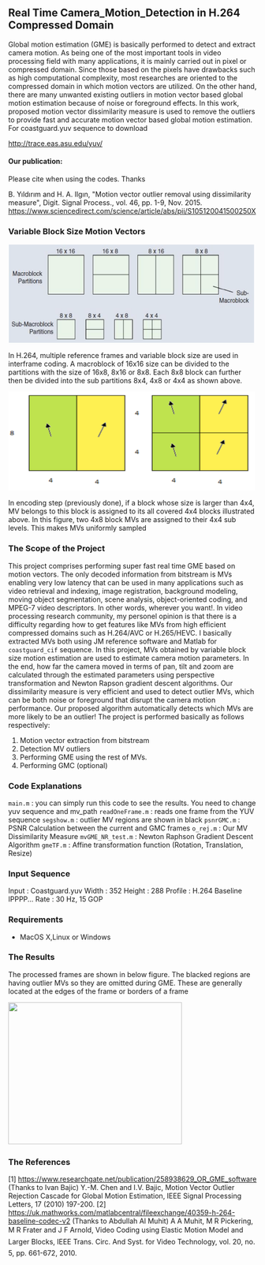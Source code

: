 ## Real Time Camera_Motion_Detection in H.264 Compressed Domain

Global motion estimation (GME) is basically performed to detect and extract camera motion. As being one of the most important tools in video processing field with many applications, it is mainly carried out in pixel or compressed domain. Since those based on the pixels have drawbacks such as high computational complexity, most researches are oriented to the compressed domain in which motion vectors are utilized.  On the other hand, there are many unwanted existing outliers in motion vector based global motion estimation because of noise or foreground effects. In this work, proposed motion vector dissimilarity measure is used to remove the outliers to provide fast and accurate motion vector based global motion estimation. For coastguard.yuv sequence to download

http://trace.eas.asu.edu/yuv/

#### Our publication: 
Please cite when using the codes. Thanks

B. Yıldırım and H. A. Ilgın, "Motion vector outlier removal using dissimilarity measure", Digit. Signal Process., vol. 46, pp. 1-9, Nov. 2015.
https://www.sciencedirect.com/science/article/abs/pii/S105120041500250X

### Variable Block Size Motion Vectors 

<img src="https://github.com/burak0006/Camera_Motion_Detection/blob/main/images/mbpartitions.png?raw=true" width = "500" height = "200"/>

In H.264, multiple reference frames and variable block size are used in interframe coding. A macroblock of 16x16 size can be divided to the partitions with the size of 16x8, 8x16 or 8x8.  Each 8x8 block can further then be divided into the sub partitions 8x4, 4x8 or 4x4 as shown above.

<img src="https://github.com/burak0006/Camera_Motion_Detection/blob/main/images/blockmv.png?raw=true" width = "500" height = "200"/>

In encoding step (previously done), if a block whose size is larger than 4x4, MV belongs to this block is assigned to its all covered 4x4 blocks illustrated above. In this figure, two  4x8  block  MVs  are  assigned  to  their  4x4  sub levels.  This  makes  MVs  uniformly  sampled

### The Scope of the Project

This project comprises performing super fast real time GME based on motion vectors. The only decoded information from bitstream is MVs enabling very low latency that can be used in many applications such as video retrieval and indexing, image registration, background modeling, moving object segmentation, scene analysis, object-oriented coding, and MPEG-7 video descriptors. In other words, wherever you want!. In video processing research community, my personel opinion is that there is a difficulty regarding how to get features like MVs from high efficient compressed domains such as H.264/AVC or H.265/HEVC. I basically extracted MVs both using JM reference software and Matlab for ```coastguard_cif``` sequence. In this project, MVs obtained by variable block size motion estimation are used to estimate camera motion parameters. In the end, how far the camera moved in terms of pan, tilt and zoom are calculated through the estimated parameters using perspective transformation and Newton Rapson gradient descent algorithms. Our dissimilarity measure is very efficient and used to detect outlier MVs, which can be both noise or foreground that disrupt the camera motion performance. Our proposed algorithm automatically detects which MVs are more likely to be an outlier! The project is performed basically as follows respectively:

1. Motion vector extraction from bitstream
2. Detection MV outliers
3. Performing GME using the rest of MVs.
4. Performing GMC (optional)

### Code Explanations

```main.m```          : you can simply run this code to see the results. You need to change yuv sequence and mv_path
```readOneFrame.m```  : reads one frame from the YUV sequence
```segshow.m```       : outlier MV regions are shown in black 
```psnrGMC.m```       : PSNR Calculation between the current and GMC frames
```o_rej.m```         : Our MV Dissimilarity Measure
```mvGME_NR_test.m``` : Newton Raphson Gradient Descent Algorithm
```gmeTF.m```         : Affine transformation function (Rotation, Translation, Resize)

### Input Sequence

Input     : Coastguard.yuv
Width     : 352
Height    : 288
Profile   : H.264 Baseline IPPPP...
Rate      : 30 Hz, 15 GOP

### Requirements

- MacOS X,Linux or Windows

### The Results 

The processed frames are shown in below figure. The blacked regions are having outlier MVs so they are omitted during GME. These are generally located at the edges of the frame or borders of a frame 

<img src="https://github.com/burak0006/Camera_Motion_Detection/blob/main/images/coastguardprocessed.gif?raw=true" width = "352" height = "288"/>

### The References

[1] https://www.researchgate.net/publication/258938629_OR_GME_software
(Thanks to Ivan Bajic)
Y.-M. Chen and I.V. Bajic, Motion Vector Outlier Rejection Cascade for Global Motion Estimation, IEEE Signal Processing Letters, 17 (2010) 197-200.
[2] https://uk.mathworks.com/matlabcentral/fileexchange/40359-h-264-baseline-codec-v2
(Thanks to Abdullah Al Muhit)
A A Muhit, M R Pickering, M R Frater and J F Arnold, Video Coding using Elastic Motion Model and Larger Blocks, IEEE Trans. Circ. And Syst. for Video Technology, vol. 20, no. 5, pp. 661-672, 2010.
